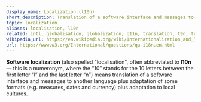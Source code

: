 ```yaml
---
display_name: Localization (l10n)
short_description: Translation of a software interface and messages to another language plus to work with local cultures.
topic: localization
aliases: localisation, l10n
related: intl, globalisation, globalization, g11n, translation, t9n, translate, m17n
wikipedia_url: https://en.wikipedia.org/wiki/Internationalization_and_localization
url: https://www.w3.org/International/questions/qa-i18n.en.html
---
```

**Software localization** (also spelled "localisation", often abbreviated to **l10n** — this is a numeronym, where the “10” stands for the 10 letters between the first letter “l” and the last letter “n”) means translation of a software interface and messages to another language plus adaptation of some formats (e.g. measures, dates and currency) plus adaptation to local cultures.
